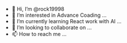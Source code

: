 - 👋 Hi, I’m @rock19998
- 👀 I’m interested in Advance Coading  ...
- 🌱 I’m currently learning React work with AI ...
- 💞️ I’m looking to collaborate on ...
- 📫 How to reach me ...

<!---
rock19998/rock19998 is a ✨ special ✨ repository because its `README.md` (this file) appears on your GitHub profile.
You can click the Preview link to take a look at your changes.
--->
